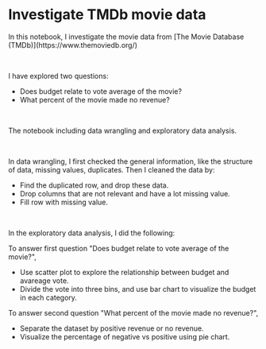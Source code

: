 # Investigate TMDb movie data 

<p>
  In this notebook, I investigate the movie data from [The Movie Database (TMDb)](https://www.themoviedb.org/)
</p>
<br/>

<p>
  I have explored two questions:
  <ul>
    <li> Does budget relate to vote average of the movie? </li>
    <li> What percent of the movie made no revenue? </li>
  </ul>

</p>

<br/>
<p>
  The notebook including data wrangling and exploratory data analysis.
</p>


<br/>

<p> 
In data wrangling, I first checked the general information, like the structure of data, missing values, duplicates. Then I cleaned the data by:
  <ul>
    <li> Find the duplicated row, and drop these data. </li>
    <li> Drop columns that are not relevant and have a lot missing value.</li>
    <li> Fill row with missing value. </li>
  </ul>

  
</p>

<br/>

<p>
In the exploratory data analysis, I did the following:

To answer first question "Does budget relate to vote average of the movie?",
  <ul>
    <li> Use scatter plot to explore the relationship between budget and avareage vote. </li>
    <li> Divide the vote into three bins, and use bar chart to visualize the budget in each category. </li>
  </ul>


To answer second question "What percent of the movie made no revenue?",
  <ul>
    <li> Separate the dataset by positive revenue or no revenue. </li>
    <li> Visualize the percentage of negative vs positive using pie chart.</li>
  </ul>

</p>



